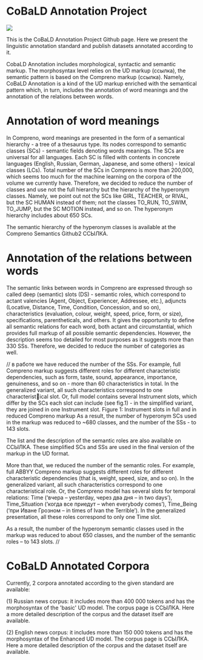 # CoBaLD Annotation Project

<a href="https://creativecommons.org/licenses/by-nc/4.0/"><img src="https://img.shields.io/static/v1?label=license&message=CC-BY-NC-4.0&color=green"/></a>

This is the CoBaLD Annotation Project Github page. Here we present the linguistic annotation standard and publish datasets annotated according to it.

CobaLD Annotation includes morphological, syntactic and semantic markup. The morphosyntax level relies on the UD markup (ссылка), the semantic pattern is based on the Compreno markup (ссылка). Namely, CoBaLD Annotation is a kind of the UD markup enriched with the semantical pattern which, in turn, includes the annotation of word  meanings and the annotation of the relations between words.

# Annotation of word meanings

In Compreno, word meanings are presented in the form of a semantical hierarchy - a tree of a thesaurus type. Its nodes correspond to semantic classes (SCs) -  semantic fields denoting words meanings. The SCs are universal for all languages. Each SC is filled with contents in concrete languages (English, Russian, German, Japanese, and some others) - lexical classes (LCs). 
Total number of the SCs in Compreno is more than 200,000, which seems too much for the machine learning on the corpora of the volume we currently have. Therefore, we decided to reduce the number of classes and use not the full hierarchy but the hierarchy of the hyperonym classes. Namely, we point out not the SCs like GIRL, TEACHER, or RIVAL, but the SC HUMAN instead of them; not the classes TO_RUN, TO_SWIM, TO_JUMP, but the SC MOTION instead, and so on. The hyperonym hierarchy includes about 650 SCs.

The semantic hierarchy of the hyperonym classes is available at the Compreno Semantics Github2 ССЫЛКА.

# Annotation of the relations between words

The semantic links between words in Compreno are expressed through so called deep (semantic) slots (DS) - semantic roles, which correspond to actant valencies (Agent, Object,
Experiencer, Addressee, etc.), adjuncts (Locative, Distance, Time, Condition, Concession, and so on), characteristics (evaluation, colour, weight, speed, price, form, or size), specifications, parentheticals, and others. It gives the opportunity to define all semantic relations for each word, both actant and circumstantial, which provides full markup of all possible semantic dependencies.
However, the description seems too detailed for most purposes as it suggests more than 330 SSs.
Therefore, we decided to reduce the number of categories as well.  

//
в работе
we have reduced the number of
the SSs. For example, full Compreno markup suggests different roles for different characteristic dependencies, such as form, taste, sound, appearance, importance, genuineness, and so on - more than 60
characteristics in total. In the generalized variant, all such characteristics correspond to one characteristical slot. Or, full model contains several Instrument slots, which differ by the SCs each slot can include
(see fig.1) - in the simplified variant, they are joined in one Instrument slot.
Figure 1: Instrument slots in full and in reduced Compreno markup
As a result, the number of hyperonym SCs used in the markup was reduced to ~680 classes, and the
number of the SSs - to 143 slots.

The list and the description of the semantic roles are also available on ССЫЛКА.
These simplified SCs and SSs are used in the final version of the markup in the UD format.

More than that, we reduced the number of the semantic roles. For example, full ABBYY Compreno markup suggests different roles for different characteristic dependencies (that is, weight, speed, size, and so on). In the generalized variant, all such characteristics correspond to one characteristical role. Or, the Compreno model has several slots for temporal relations: Time (‘вчера – yesterday, через два дня – in two days’), Time_Situation (‘когда все приедут – when everybody comes’), Time_Being (‘при Иване Грозном – in times of Ivan the Terrible’). In the generalized presentation, all these roles correspond to only one Time slot.

As a result, the number of the hyperonym semantic classes used in the markup was reduced to about 650 classes, and the number of the semantic roles – to 143 slots.
//

# CoBaLD Annotated Corpora

Currently, 2 corpora annotated according to the given standard are available:

(1) Russian news corpus: it includes more than 400 000 tokens and has the morphosyntax of the 'basic' UD model.
The corpus page is ССЫЛКА. Here a more detailed description of the corpus and the dataset itself are available.

(2) English news corpus: it includes more than 150 000 tokens and has the morphosyntax of the Enhanced UD model.
The corpus page is ССЫЛКА. Here a more detailed description of the corpus and the dataset itself are available.

